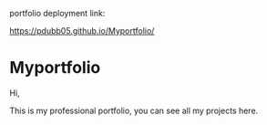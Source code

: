 portfolio deployment link:

https://pdubb05.github.io/Myportfolio/


# Myportfolio

Hi,

This is my professional portfolio, you can see all my projects here. 

